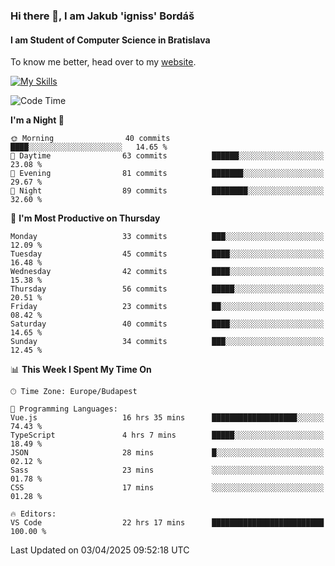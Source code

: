 ### Hi there 👋, I am Jakub 'igniss' Bordáš

#### I am Student of Computer Science in Bratislava
To know me better, head over to my [website](https://bordas.sk).

[![My Skills](https://skillicons.dev/icons?i=js,typescript,html,css,figma,svelte,vue,next,postgresql,nest,express,nodejs)](https://bordas.sk)


<!--START_SECTION:waka-->
![Code Time](http://img.shields.io/badge/Code%20Time-1%2C784%20hrs%2033%20mins-blue)

**I'm a Night 🦉** 

```text
🌞 Morning                40 commits          ████░░░░░░░░░░░░░░░░░░░░░   14.65 % 
🌆 Daytime                63 commits          ██████░░░░░░░░░░░░░░░░░░░   23.08 % 
🌃 Evening                81 commits          ███████░░░░░░░░░░░░░░░░░░   29.67 % 
🌙 Night                  89 commits          ████████░░░░░░░░░░░░░░░░░   32.60 % 
```
📅 **I'm Most Productive on Thursday** 

```text
Monday                   33 commits          ███░░░░░░░░░░░░░░░░░░░░░░   12.09 % 
Tuesday                  45 commits          ████░░░░░░░░░░░░░░░░░░░░░   16.48 % 
Wednesday                42 commits          ████░░░░░░░░░░░░░░░░░░░░░   15.38 % 
Thursday                 56 commits          █████░░░░░░░░░░░░░░░░░░░░   20.51 % 
Friday                   23 commits          ██░░░░░░░░░░░░░░░░░░░░░░░   08.42 % 
Saturday                 40 commits          ████░░░░░░░░░░░░░░░░░░░░░   14.65 % 
Sunday                   34 commits          ███░░░░░░░░░░░░░░░░░░░░░░   12.45 % 
```


📊 **This Week I Spent My Time On** 

```text
🕑︎ Time Zone: Europe/Budapest

💬 Programming Languages: 
Vue.js                   16 hrs 35 mins      ███████████████████░░░░░░   74.43 % 
TypeScript               4 hrs 7 mins        █████░░░░░░░░░░░░░░░░░░░░   18.49 % 
JSON                     28 mins             █░░░░░░░░░░░░░░░░░░░░░░░░   02.12 % 
Sass                     23 mins             ░░░░░░░░░░░░░░░░░░░░░░░░░   01.78 % 
CSS                      17 mins             ░░░░░░░░░░░░░░░░░░░░░░░░░   01.28 % 

🔥 Editors: 
VS Code                  22 hrs 17 mins      █████████████████████████   100.00 % 
```


 Last Updated on 03/04/2025 09:52:18 UTC
<!--END_SECTION:waka-->
